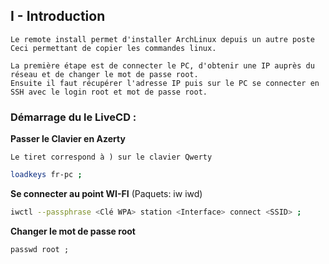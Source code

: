 ## I - Introduction 
```
Le remote install permet d'installer ArchLinux depuis un autre poste
Ceci permettant de copier les commandes linux.

La première étape est de connecter le PC, d'obtenir une IP auprès du réseau et de changer le mot de passe root.
Ensuite il faut récupérer l'adresse IP puis sur le PC se connecter en SSH avec le login root et mot de passe root.
```


### Démarrage du le LiveCD :


**Passer le Clavier en Azerty**

`Le tiret correspond à ) sur le clavier Qwerty`
```bash
loadkeys fr-pc ;
```

**Se connecter au point WI-FI** (Paquets: iw iwd)
```bash
iwctl --passphrase <Clé WPA> station <Interface> connect <SSID> ;
```

**Changer le mot de passe root**
```
passwd root ;
```


